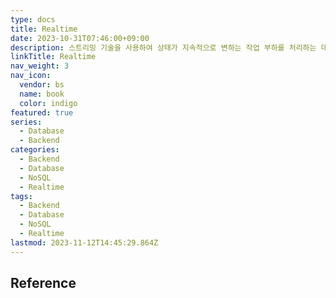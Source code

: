 ```yaml
---
type: docs
title: Realtime
date: 2023-10-31T07:46:00+09:00
description: 스트리밍 기술을 사용하여 상태가 지속적으로 변하는 작업 부하를 처리하는 데이터베이스 시스템
linkTitle: Realtime
nav_weight: 3
nav_icon:
  vendor: bs
  name: book
  color: indigo
featured: true
series:
  - Database
  - Backend
categories:
  - Backend
  - Database
  - NoSQL
  - Realtime
tags:
  - Backend
  - Database
  - NoSQL
  - Realtime
lastmod: 2023-11-12T14:45:29.864Z
---
```


## Reference
